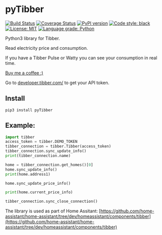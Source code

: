 # pyTibber 
[![Build Status](https://travis-ci.org/Danielhiversen/pyTibber.svg?branch=master)](https://travis-ci.org/Danielhiversen/pyTibber)
[![Coverage Status](https://coveralls.io/repos/github/Danielhiversen/pyTibber/badge.svg?branch=master)](https://coveralls.io/github/Danielhiversen/pyTibber?branch=master)
[![PyPI version](https://badge.fury.io/py/pyTibber.svg)](https://badge.fury.io/py/pyTibber) 
<a href="https://github.com/ambv/black"><img alt="Code style: black" src="https://img.shields.io/badge/code%20style-black-000000.svg"></a>
<a href="https://github.com/ambv/black/blob/master/LICENSE"><img alt="License: MIT" src="https://black.readthedocs.io/en/stable/_static/license.svg"></a>
[![Language grade: Python](https://img.shields.io/lgtm/grade/python/g/Danielhiversen/pyTibber.svg?logo=lgtm&logoWidth=18)](https://lgtm.com/projects/g/Danielhiversen/pyTibber/context:python)


Python3 library for Tibber.

Read electricity price and consumption.

If you have a Tibber Pulse or Watty you can see your consumption in real time.

[Buy me a coffee :)](http://paypal.me/dahoiv)


Go to [developer.tibber.com/](https://developer.tibber.com/) to get your API token.

## Install
```
pip3 install pyTibber
```

## Example:

```python
import tibber
access_token = tibber.DEMO_TOKEN
tibber_connection = tibber.Tibber(access_token)
tibber_connection.sync_update_info()
print(tibber_connection.name)

home = tibber_connection.get_homes()[0]
home.sync_update_info()
print(home.address1)

home.sync_update_price_info()

print(home.current_price_info)

tibber_connection.sync_close_connection()
```

The library is used as part of Home Assitant: [https://github.com/home-assistant/home-assistant/tree/dev/homeassistant/components/tibber](https://github.com/home-assistant/home-assistant/tree/dev/homeassistant/components/tibber)
